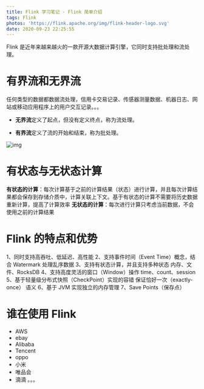 ```yaml
---
title: Flink 学习笔记 - Flink 简单介绍
tags: Flink
photos: 'https://flink.apache.org/img/flink-header-logo.svg'
date: 2020-09-23 22:25:55
---
```


Flink 是近年来越来越火的一款开源大数据计算引擎，它同时支持批处理和流处理。

<!-- more -->

# 有界流和无界流

任何类型的数据都数据流处理，信用卡交易记录、传感器测量数据、机器日志、网站或移动应用程序上的用户交互记录。。。

- **无界流**定义了起点，但没有定义终点，称为流处理。

- **有界流**定义了流的开始和结束，称为批处理。

![img](https://flink.apache.org/img/bounded-unbounded.png)

# 有状态与无状态计算

**有状态的计算**：每次计算基于之前的计算结果（状态）进行计算，并且每次计算结果都会保存到存储介质中，计算关联上下文。基于有状态的计算不需要将历史数据重新计算，提高了计算效率
**无状态的计算**：每次进行计算只考虑当前数据，不会使用之前的计算结果

# Flink 的特点和优势

1、同时支持高吞吐、低延迟、高性能
2、支持事件时间（Event Time）概念，结合 Watermark 处理乱序数据
3、支持有状态计算，并且支持多种状态   内存、文件、RocksDB
4、支持高度灵活的窗口（Window）操作   time、count、session
5、基于轻量级分布式快照（CheckPoint）实现的容错 保证恰好一次（exactly-once） 语义
6、基于 JVM 实现独立的内存管理
7、Save Points（保存点）

# 谁在使用 Flink

- AWS
- ebay
- Alibaba
- Tencent
- oppo
- 小米
- 唯品会
- 滴滴
。。。